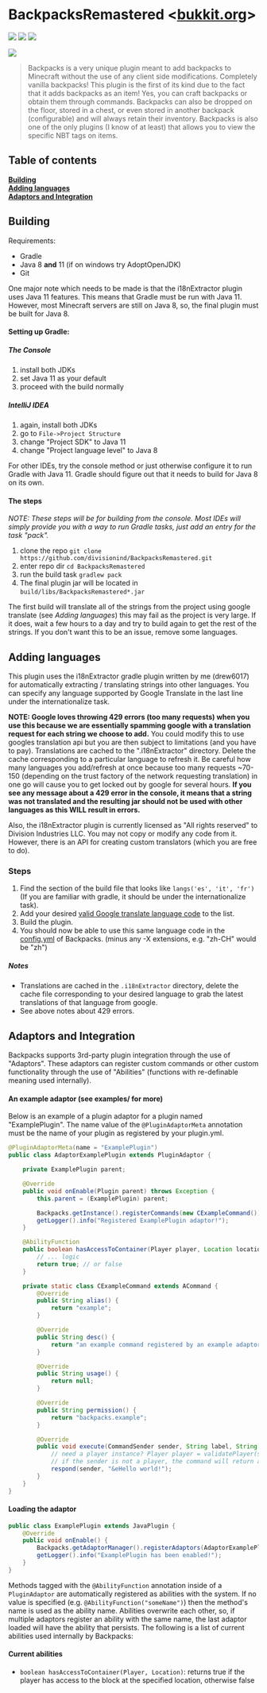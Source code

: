 # BackpacksRemastered <[bukkit.org](https://dev.bukkit.org/projects/backpack-item)>
[![](https://img.shields.io/travis/divisionind/BackpacksRemastered/master.svg?style=flat-square)](https://travis-ci.org/divisionind/BackpacksRemastered)
![](https://img.shields.io/github/repo-size/divisionind/BackpacksRemastered.svg?style=flat-square)
![](https://img.shields.io/badge/license-GPLv3-green.svg?style=flat-square)

![](https://raw.githubusercontent.com/divisionind/BackpacksRemastered/master/screenshots/logo.png)
> Backpacks is a very unique plugin meant to add backpacks to Minecraft without the use of any client side modifications. 
Completely vanilla backpacks! This plugin is the first of its kind due to the fact that it adds backpacks as an item! Yes, 
you can craft backpacks or obtain them through commands. Backpacks can also be dropped on the floor, stored in a chest, or 
even stored in another backpack (configurable) and will always retain their inventory. Backpacks is also one of the only 
plugins (I know of at least) that allows you to view the specific NBT tags on items.

## Table of contents
**[Building](#building)**<br>
**[Adding languages](#adding-languages)**<br>
**[Adaptors and Integration](#adaptors-and-integration)**<br>

## Building
Requirements:
  - Gradle
  - Java 8 **and** 11 (if on windows try AdoptOpenJDK)
  - Git
  
One major note which needs to be made is that the i18nExtractor plugin uses Java 11 features. This means that Gradle must be
run with Java 11. However, most Minecraft servers are still on Java 8, so, the final plugin must be built for Java 8.

#### Setting up Gradle:
##### The Console
1. install both JDKs
2. set Java 11 as your default
3. proceed with the build normally

##### IntelliJ IDEA
1. again, install both JDKs
2. go to `File->Project Structure`
3. change "Project SDK" to Java 11
4. change "Project language level" to Java 8

For other IDEs, try the console method or just otherwise configure it to run Gradle with Java 11. Gradle should figure
out that it needs to build for Java 8 on its own.

#### The steps
*NOTE: These steps will be for building from the console. Most IDEs will simply provide you with a way to run Gradle
tasks, just add an entry for the task "pack".*
1. clone the repo `git clone https://github.com/divisionind/BackpacksRemastered.git`
2. enter repo dir `cd BackpacksRemastered`
3. run the build task `gradlew pack`
4. The final plugin jar will be located in `build/libs/BackpacksRemastered*.jar`

The first build will translate all of the strings from the project using google translate (see *Adding languages*)
this may fail as the project is very large. If it does, wait a few hours to a day and try to build again to get the
rest of the strings. If you don't want this to be an issue, remove some languages.

## Adding languages
This plugin uses the i18nExtractor gradle plugin written by me (drew6017) for automatically extracting / translating
strings into other languages. You can specify any language supported by Google Translate in the last line
under the internationalize task.

__NOTE: Google loves throwing 429 errors (too many requests) when you use this because we are essentially spamming 
google with a translation request for each string we choose to add.__ You could modify this to use googles translation
api but you are then subject to limitations (and you have to pay). Translations are cached to the ".i18nExtractor"
directory. Delete the cache corresponding to a particular language to refresh it. Be careful how many languages you
add/refresh at once because too many requests ~70-150 (depending on the trust factory of the network requesting translation) 
in one go will cause you to get locked out by google for several hours. __If you see any message about a 429 error in 
the console, it means that a string was not translated and the resulting jar should not be used with other languages 
as this WILL result in errors.__

Also, the i18nExtractor plugin is currently licensed as "All rights reserved" to Division Industries LLC. You may not
copy or modify any code from it. However, there is an API for creating custom translators (which you are free to do).

### Steps
1. Find the section of the build file that looks like `langs('es', 'it', 'fr')` (If you are familiar with gradle, 
   it should be under the internationalize task).
2. Add your desired [valid Google translate language code](https://cloud.google.com/translate/docs/languages) to the
   list.
3. Build the plugin.
4. You should now be able to use this same language code in the [config.yml](https://github.com/divisionind/BackpacksRemastered/blob/master/src/main/resources/config.yml) 
   of Backpacks. (minus any -X extensions, e.g. "zh-CH" would be "zh")

##### Notes
- Translations are cached in the `.i18nExtractor` directory, delete the cache file corresponding to your desired language
  to grab the latest translations of that language from google.
- See above notes about 429 errors.

## Adaptors and Integration
Backpacks supports 3rd-party plugin integration through the use of "Adaptors". These adaptors can register custom commands
or other custom functionality through the use of "Abilities" (functions with re-definable meaning used internally).

#### An example adaptor (see examples/ for more)
Below is an example of a plugin adaptor for a plugin named "ExamplePlugin". The name value of the `@PluginAdaptorMeta`
annotation must be the name of your plugin as registered by your plugin.yml.
```java
@PluginAdaptorMeta(name = "ExamplePlugin")
public class AdaptorExamplePlugin extends PluginAdaptor {

    private ExamplePlugin parent;

    @Override
    public void onEnable(Plugin parent) throws Exception {
        this.parent = (ExamplePlugin) parent;

        Backpacks.getInstance().registerCommands(new CExampleCommand());
        getLogger().info("Registered ExamplePlugin adaptor!");
    }

    @AbilityFunction
    public boolean hasAccessToContainer(Player player, Location location) {
        // ... logic
        return true; // or false
    }

    private static class CExampleCommand extends ACommand {
        @Override
        public String alias() {
            return "example";
        }

        @Override
        public String desc() {
            return "an example command registered by an example adaptor";
        }

        @Override
        public String usage() {
            return null;
        }

        @Override
        public String permission() {
            return "backpacks.example";
        }

        @Override
        public void execute(CommandSender sender, String label, String[] args) {
            // need a player instance? Player player = validatePlayer(sender);
            // if the sender is not a player, the command will return and respond accordingly
            respond(sender, "&eHello world!");
        }
    }
}
```

#### Loading the adaptor
```java
public class ExamplePlugin extends JavaPlugin {
    @Override
    public void onEnable() {
        Backpacks.getAdaptorManager().registerAdaptors(AdaptorExamplePlugin.class);
        getLogger().info("ExamplePlugin has been enabled!");
    }
} 
```

Methods tagged with the `@AbilityFunction` annotation inside of a `PluginAdaptor` are automatically registered
as abilities with the system. If no value is specified (e.g. `@AbilityFunction("someName")`) then the method's 
name is used as the ability name. Abilities overwrite each other, so, if multiple adaptors register an ability
with the same name, the last adaptor loaded will have the ability that persists. The following is a list of
current abilities used internally by Backpacks:

#### Current abilities
- `boolean hasAccessToContainer(Player, Location)`: returns true if the player has access to the block at the 
  specified location, otherwise false